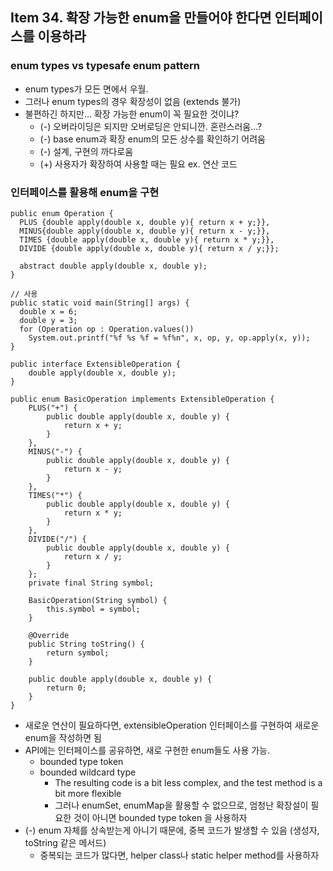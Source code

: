## Item 34. 확장 가능한 enum을 만들어야 한다면 인터페이스를 이용하라

### enum types vs typesafe enum pattern 
- enum types가 모든 면에서 우월.
- 그러나 enum types의 경우 확장성이 없음 (extends 불가)
- 불편하긴 하지만... 확장 가능한 enum이 꼭 필요한 것이냐?
    + (-) 오버라이딩은 되지만 오버로딩은 안되니깐. 혼란스러움...? 
    + (-) base enum과 확장 enum의 모든 상수를 확인하기 어려움 
    + (-) 설계, 구현의 까다로움 
    + (+) 사용자가 확장하여 사용할 때는 필요 ex. 연산 코드

### 인터페이스를 활용해 enum을 구현 
```
public enum Operation {
  PLUS {double apply(double x, double y){ return x + y;}},
  MINUS{double apply(double x, double y){ return x - y;}},
  TIMES {double apply(double x, double y){ return x * y;}},
  DIVIDE {double apply(double x, double y){ return x / y;}};
​
  abstract double apply(double x, double y);
}

// 사용
public static void main(String[] args) {
  double x = 6;
  double y = 3;
  for (Operation op : Operation.values())
    System.out.printf("%f %s %f = %f%n", x, op, y, op.apply(x, y));
}
```

```
public interface ExtensibleOperation {
    double apply(double x, double y);
}

public enum BasicOperation implements ExtensibleOperation {
    PLUS("+") {
        public double apply(double x, double y) {
            return x + y;
        }
    },
    MINUS("-") {
        public double apply(double x, double y) {
            return x - y;
        }
    },
    TIMES("*") {
        public double apply(double x, double y) {
            return x * y;
        }
    },
    DIVIDE("/") {
        public double apply(double x, double y) {
            return x / y;
        }
    };
    private final String symbol;

    BasicOperation(String symbol) {
        this.symbol = symbol;
    }

    @Override
    public String toString() {
        return symbol;
    }

    public double apply(double x, double y) {
        return 0;
    }
}
```
- 새로운 연산이 필요하다면, extensibleOperation 인터페이스를 구현하여 새로운 enum을 작성하면 됨 
- API에는 인터페이스를 공유하면, 새로 구현한 enum들도 사용 가능.
    + bounded type token
    + bounded wildcard type
        * The resulting code is a bit less complex, and the test method is a bit more flexible
        * 그러나 enumSet, enumMap을 활용할 수 없으므로, 엄청난 확장설이 필요한 것이 아니면 bounded type token 을 사용하자 
- (-) enum 자체를 상속받는게 아니기 때문에, 중복 코드가 발생할 수 있음 (생성자, toString 같은 메서드)
    + 중복되는 코드가 많다면, helper class나 static helper method를 사용하자 